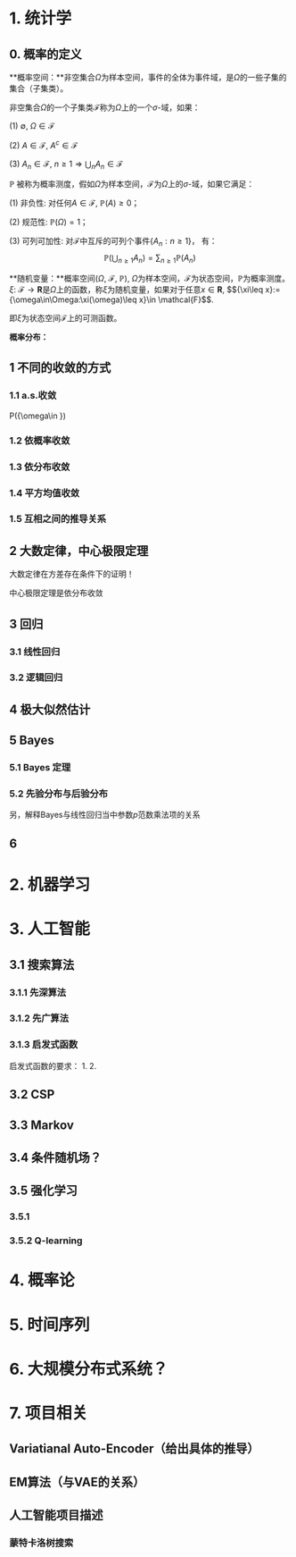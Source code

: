 # 1. 统计学

## 0. 概率的定义

**概率空间：**非空集合$\Omega$为样本空间，事件的全体为事件域，是$\Omega$的一些子集的集合（子集类）。

非空集合$\Omega$的一个子集类$\mathcal{F}$称为$\Omega$上的一个$\sigma$-域，如果：

(1) $\emptyset,\ \Omega \in \mathcal{F}$

(2) $A\in \mathcal{F},\ A^{c} \in \mathcal{F}$

(3) $A_{n} \in \mathcal{F},\ n\geq 1 \Longrightarrow \bigcup_{n}A_{n} \in \mathcal{F}$

$\mathbb{P}$ 被称为概率测度，假如$\Omega$为样本空间，$\mathcal{F}$为$\Omega$上的$\sigma$-域，如果它满足：

(1) 非负性: 对任何$A\in \mathcal{F},\ \mathbb{P}(A)\geq 0$；

(2) 规范性: $\mathbb{P}(\Omega)=1$；

(3) 可列可加性: 对$\mathcal{F}$中互斥的可列个事件$\{A_{n}:n\geq 1\}$， 有：
$$\mathbb{P}(\bigcup_{n\geq 1} A_{n})=\sum_{n\geq 1}\mathbb{P}(A_{n})$$

**随机变量：**概率空间$(\Omega,\ \mathcal{F},\ \mathbb{P})$, $\Omega$为样本空间，$\mathcal{F}$为状态空间，$\mathbb{P}$为概率测度。
$\xi:\ \mathcal{F}\rightarrow \mathbf{R}$是$\Omega$上的函数，称$\xi$为随机变量，如果对于任意$x\in \mathbf{R}$,
$${\xi\leq x\}:=\{\omega\in\Omega:\xi(\omega)\leq x\}\in \mathcal{F}$$.

即$\xi$为状态空间$\mathcal{F}$上的可测函数。

**概率分布：**

## 1 不同的收敛的方式

### 1.1 a.s.收敛

P({\omega\in \})

### 1.2 依概率收敛

### 1.3 依分布收敛

### 1.4 平方均值收敛

### 1.5 互相之间的推导关系

## 2 大数定律，中心极限定理

大数定律在方差存在条件下的证明！

中心极限定理是依分布收敛

## 3 回归

### 3.1 线性回归

### 3.2 逻辑回归

## 4 极大似然估计

## 5 Bayes 

### 5.1 Bayes 定理

### 5.2 先验分布与后验分布

另，解释Bayes与线性回归当中参数$p$范数乘法项的关系

## 6



# 2. 机器学习

# 3. 人工智能

## 3.1 搜索算法

### 3.1.1 先深算法

### 3.1.2 先广算法

### 3.1.3 启发式函数

启发式函数的要求：
1.
2.

## 3.2 CSP

## 3.3 Markov

## 3.4 条件随机场？

## 3.5 强化学习
 
### 3.5.1

### 3.5.2 Q-learning

# 4. 概率论

# 5. 时间序列

# 6. 大规模分布式系统？

# 7. 项目相关

## Variatianal Auto-Encoder（给出具体的推导）

## EM算法（与VAE的关系） 

## 人工智能项目描述

### 蒙特卡洛树搜索

### 







